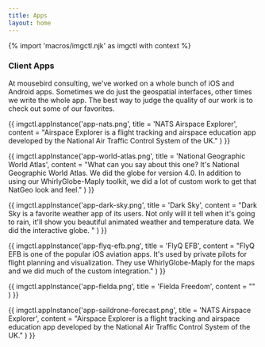 ```yaml
---
title: Apps
layout: home
---
```


{% import 'macros/imgctl.njk' as imgctl with context %}

### Client Apps

At mousebird consulting, we've worked on a whole bunch of iOS and Android apps.  Sometimes we do just the geospatial interfaces, other times we write the whole app.  The best way to judge the quality of our work is to check out some of our favorites.

{{ imgctl.appInstance('app-nats.png', title = 'NATS Airspace Explorer',
content = "Airspace Explorer is a flight tracking and airspace education app developed by the National Air Traffic Control System of the UK." 
) }}

{{ imgctl.appInstance('app-world-atlas.png', title = 'National Geographic World Atlas',
content = "What can you say about this one? It's National Geographic World Atlas. We did the globe for version 4.0. In addition to using our WhirlyGlobe-Maply toolkit, we did a lot of custom work to get that NatGeo look and feel." 
) }}

{{ imgctl.appInstance('app-dark-sky.png', title = 'Dark Sky',
content = "Dark Sky is a favorite weather app of its users. Not only will it tell when it's going to rain, it'll show you beautiful animated weather and temperature data. We did the interactive globe.
" 
) }}

{{ imgctl.appInstance('app-flyq-efb.png', title = 'FlyQ EFB',
content = "FlyQ EFB is one of the popular iOS aviation apps. It's used by private pilots for flight planning and visualization. They use WhirlyGlobe-Maply for the maps and we did much of the custom integration." 
) }}

{{ imgctl.appInstance('app-fielda.png', title = 'Fielda Freedom',
content = "" 
) }}

{{ imgctl.appInstance('app-saildrone-forecast.png', title = 'NATS Airspace Explorer',
content = "Airspace Explorer is a flight tracking and airspace education app developed by the National Air Traffic Control System of the UK." 
) }}
